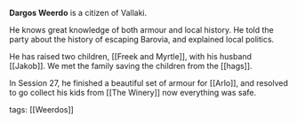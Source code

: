 **Dargos Weerdo** is a citizen of Vallaki.

He knows great knowledge of both armour and local history. He told the party about the history of escaping Barovia, and explained local politics.

He has raised two children, [[Freek and Myrtle]], with his husband [[Jakob]]. We met the family saving the children from the [[hags]].

In Session 27, he finished a beautiful set of armour for [[Arlo]], and resolved to go collect his kids from [[The Winery]] now everything was safe.

tags: [[Weerdos]]